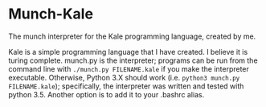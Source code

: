 # Munch-Kale
The munch interpreter for the Kale programming language, created by me.

Kale is a simple programming language that I have created.
I believe it is turing complete. munch.py is the interpreter;
programs can be run from the command line with
`./munch.py FILENAME.kale` 
if you make the interpreter executable. Otherwise, Python 3.X
should work (i.e. `python3 munch.py FILENAME.kale`); specifically,
the interpreter was written and tested with python 3.5.
Another option is to add it to your .bashrc alias.
